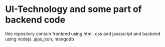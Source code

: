 # UI-Technology and some part of backend code
this repository contain frontend using html, css and javascript
and backend using nodejs ,ajax,json, mangodb 
